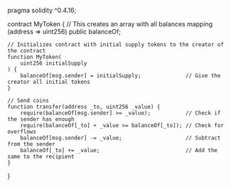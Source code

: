 pragma solidity ^0.4.16;

contract MyToken {
    // This creates an array with all balances
    mapping (address => uint256) public balanceOf;

    // Initializes contract with initial supply tokens to the creator of the contract
    function MyToken(
        uint256 initialSupply
    ) {
        balanceOf[msg.sender] = initialSupply;              // Give the creator all initial tokens
    }

    // Send coins
    function transfer(address _to, uint256 _value) {
        require(balanceOf[msg.sender] >= _value);           // Check if the sender has enough
        require(balanceOf[_to] + _value >= balanceOf[_to]); // Check for overflows
        balanceOf[msg.sender] -= _value;                    // Subtract from the sender
        balanceOf[_to] += _value;                           // Add the same to the recipient
    }
}
